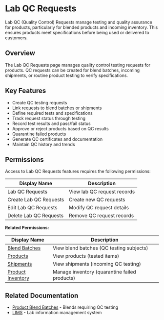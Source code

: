 # Lab QC Requests

Lab QC (Quality Control) Requests manage testing and quality assurance for products, particularly for blended products and incoming inventory. This ensures products meet specifications before being used or delivered to customers.

## Overview

The Lab QC Requests page manages quality control testing requests for products. QC requests can be created for blend batches, incoming shipments, or routine product testing to verify specifications.

## Key Features

* Create QC testing requests
* Link requests to blend batches or shipments
* Define required tests and specifications
* Track request status through testing
* Record test results and pass/fail status
* Approve or reject products based on QC results
* Quarantine failed products
* Generate QC certificates and documentation
* Maintain QC history and trends

## Permissions

Access to Lab QC Requests features requires the following permissions:

| Display Name | Description |
|--------------|-------------|
| Lab QC Requests | View lab QC request records |
| Create Lab QC Requests | Create new QC requests |
| Edit Lab QC Requests | Modify QC request details |
| Delete Lab QC Requests | Remove QC request records |

**Related Permissions:**

| Display Name | Description |
|--------------|-------------|
| [Blend Batches](ProductBlendBatchs.md) | View blend batches (QC testing subjects) |
| [Products](Products.md) | View products (tested items) |
| [Shipments](Shipments.md) | View shipments (incoming QC testing) |
| [Product Inventory](ProductInventory.md) | Manage inventory (quarantine failed products) |

## Related Documentation

* [Product Blend Batches](ProductBlendBatchs.md) - Blends requiring QC testing
* [LIMS](../LIMS/Index.md) - Lab information management system


